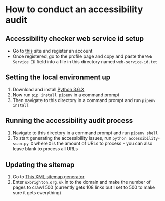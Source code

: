 # How to conduct an accessibility audit

## Accessibility checker web service id setup

- Go to [this](https://achecker.ca/checker/) site and register an account
- Once registered, go to the profile page and copy and paste the `Web Service ID` field into a file in this directory named `web-service-id.txt`

## Setting the local environment up

1. Download and install [Python 3.6.X](https://www.python.org/downloads/release/python-368/)
2. Now run `pip install pipenv` in a command prompt
3. Then navigate to this directory in a command prompt and run `pipenv install`

## Running the accessibility audit process

1. Navigate to this directory in a command prompt and run `pipenv shell`
2. To start generating the accessibility issues, run `python accessibility-scan.py X` where `X` is the amount of URLs to process - you can also leave blank to process all URLs

## Updating the sitemap

1. Go to [This XML sitemap generator](https://smallseotools.com/xml-sitemap-generator/)
2. Enter `uxbrighton.org.uk` in to the domain and make the number of pages to crawl 500 (currently gets 108 links but I set to 500 to make sure it gets everything)
